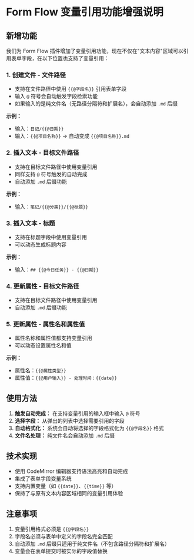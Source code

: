 # Form Flow 变量引用功能增强说明

## 新增功能

我们为 Form Flow 插件增加了变量引用功能，现在不仅在"文本内容"区域可以引用表单字段，在以下位置也支持了变量引用：

### 1. 创建文件 - 文件路径
- 支持在文件路径中使用 `{{@字段名}}` 引用表单字段
- 输入 `@` 符号会自动触发字段检索功能
- 如果输入的是纯文件名（无路径分隔符和扩展名），会自动添加 `.md` 后缀

**示例：**
- 输入：`日记/{{@日期}}`
- 输入：`{{@项目名称}}` → 自动变成 `{{@项目名称}}.md`

### 2. 插入文本 - 目标文件路径
- 支持在目标文件路径中使用变量引用
- 同样支持 `@` 符号触发的自动完成
- 自动添加 `.md` 后缀功能

**示例：**
- 输入：`笔记/{{@分类}}/{{@标题}}`

### 3. 插入文本 - 标题
- 支持在标题字段中使用变量引用
- 可以动态生成标题内容

**示例：**
- 输入：`## {{@今日任务}} - {{@日期}}`

### 4. 更新属性 - 目标文件路径
- 支持在目标文件路径中使用变量引用
- 自动添加 `.md` 后缀功能

### 5. 更新属性 - 属性名和属性值
- 属性名称和属性值都支持变量引用
- 可以动态设置属性名和值

**示例：**
- 属性名：`{{@属性类型}}`
- 属性值：`{{@用户输入}} - 处理时间：{{date}}`

## 使用方法

1. **触发自动完成：** 在支持变量引用的输入框中输入 `@` 符号
2. **选择字段：** 从弹出的列表中选择需要引用的字段
3. **自动格式化：** 系统会自动将选择的字段格式化为 `{{@字段名}}` 格式
4. **文件名处理：** 纯文件名会自动添加 `.md` 后缀

## 技术实现

- 使用 CodeMirror 编辑器支持语法高亮和自动完成
- 集成了表单字段变量系统
- 支持内置变量（如 `{{date}}`、`{{time}}` 等）
- 保持了与原有文本内容区域相同的变量引用体验

## 注意事项

1. 变量引用格式必须是 `{{@字段名}}`
2. 字段名必须与表单中定义的字段名完全匹配
3. 自动添加 `.md` 后缀只适用于纯文件名（不包含路径分隔符和扩展名）
4. 变量会在表单提交时被实际的字段值替换

